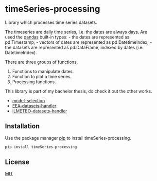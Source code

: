 # timeSeries-processing
Library which processes time series datasets.

The timeseries are daily time series, i.e. the dates are always days.
Are used the [pandas](https://pandas.pydata.org/) built-in types:
    - the dates are represented as pd.Timestamp;
    - vectors of dates are represented as pd.DatetimeIndex;
    - the datasets are represented as pd.DataFrame, indexed by dates (i.e. DatetimeIndex).

There are three groups of functions.
1. Functions to manipulate dates.
2. Function to plot a time series.
3. Processing functions.

This library is part of my bachelor thesis, do check it out the other works.
- [model-selection](https://github.com/EnricoPittini/model-selection) 
- [EEA-datasets-handler](https://github.com/EnricoPittini/EEA-datasets-handler) 
- [ILMETEO-datasets-handler](https://github.com/EnricoPittini/ILMETEO-datasets-handler) 

## Installation
Use the package manager [pip](https://pip.pypa.io/en/stable/) to install timeSeries-processing.

```bash
pip install timeSeries-processing
```

## License
[MIT](https://choosealicense.com/licenses/mit/)
